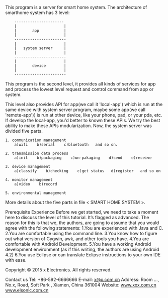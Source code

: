 
This program is a server for smart home system.
The architecture of smarthome system has 3 level:

     	----------------------
		|					  |
		|		app			  |
		|					  |
		-----------------------
		|					  |
		|	system server	  |
		|					  |
		-----------------------
		|					  |
		|		device		  |
		|					  |
		-----------------------

This program is the second level, it provides all kinds of
services for app and process the lowest level request and
control command from app or system.

This level also provides API for app(we call it 'local-app')
 which is run at the same device with system server program,
maybe some app(we call 'remote-app')) is run at other device,
like your phone, pad, or your pda, etc. If develop the local-app,
you'd better to known these APIs. We try the best ability to
make these APIs modularization. Now, the system server was
divided five parts.

	1. communication management
		a)wifi    b)serial    c)bluetooth   and so on.

	2. transmission data process
		a)init    b)packaging    c)un-pakaging    d)send    e)receive

	3. device management
		a)classify    b)checking    c)get status   d)register   and so on

	4. monitor management
		a)video    b)record

	5. environmental management

More details about the five parts in file < SMART HOME SYSTEM >.

Prerequisite Experience
Before we get started, we need to take a moment here to discuss the level 
of this tutorial. It’s flagged as advanced. The reason for this is that we, 
the authors, are going to assume that you would agree with the following 
statements:
	1.You are experienced with Java and C.
	2.You are comfortable using the command line.
	3.You know how to figure out what version of Cygwin, awk, and other 
	  tools you have.
	4.You are comfortable with Android Development.
	5.You have a working Android development environment (as if this writing, 
	  the authors are using Android 4.2)
	6.You use Eclipse or can translate Eclipse instructions to your own 
	  IDE with ease.

Copyright © 2015 x Electronics. All rights reserved.
 

Contact us
Tel: +86-592-6666666
E-mail: x@x.com.cn
Address: Room ..., No.x, Road, Soft Park , Xiamen, China 361004
Website: www.xxx.com.cn 
         www.elsonic.com.cn




